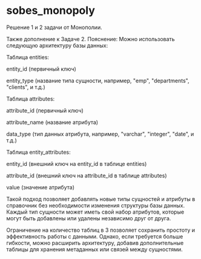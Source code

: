 # sobes_monopoly
Решение 1 и 2 задачи от Монополии.


Также дополнение к Задаче 2.
Пояснение:
Можно использовать следующую архитектуру базы данных:

Таблица entities:

entity_id (первичный ключ)

entity_type (название типа сущности, например, "emp", "departments", "clients", и т.д.)

Таблица attributes:

attribute_id (первичный ключ)

attribute_name (название атрибута)

data_type (тип данных атрибута, например, "varchar", "integer", "date", и т.д.)

Таблица entity_attributes:

entity_id (внешний ключ на entity_id в таблице entities)

attribute_id (внешний ключ на attribute_id в таблице attributes)

value (значение атрибута)

Такой подход позволяет добавлять новые типы сущностей и атрибуты в справочник без необходимости изменения структуры базы данных. Каждый тип сущности может иметь свой набор атрибутов, которые могут быть добавлены или удалены независимо друг от друга.

Ограничение на количество таблиц в 3 позволяет сохранить простоту и эффективность работы с данными. Однако, если требуется больше гибкости, можно расширить архитектуру, добавив дополнительные таблицы для хранения метаданных или связей между сущностями.
